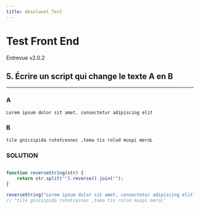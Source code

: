 ```yaml
---
title: Absolunet Test
---
```


# Test Front End

Entrevue v2.0.2

## 5. Écrire un script qui change le texte A en B

---

### A

```js
Lorem ipsum dolor sit amet, consectetur adipiscing elit
```

### B

```html
tile gnicsipida rutetcesnoc ,tema tis rolod muspi meroL
```

### SOLUTION

```javascript

function reverseString(str) {
    return str.split("").reverse().join("");
}

reverseString("Lorem ipsum dolor sit amet, consectetur adipiscing elit");
// "tile gnicsipida rutetcesnoc ,tema tis rolod muspi meroL"

```

